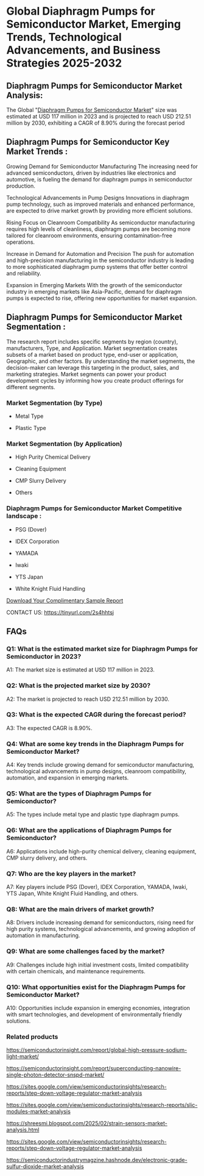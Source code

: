 <h1>Global Diaphragm Pumps for Semiconductor Market, Emerging Trends, Technological Advancements, and Business Strategies 2025-2032</h1>

<h2>Diaphragm Pumps for Semiconductor Market Analysis:</h2>

The Global "[Diaphragm Pumps for Semiconductor Market](https://semiconductorinsight.com/report/global-diaphragm-pumps-for-semiconductor-market/)" size was estimated at USD 117 million in 2023 and is projected to reach USD 212.51 million by 2030, exhibiting a CAGR of 8.90% during the forecast period

<h2>Diaphragm Pumps for Semiconductor Key Market Trends  :</h2>

Growing Demand for Semiconductor Manufacturing The increasing need for advanced semiconductors, driven by industries like electronics and automotive, is fueling the demand for diaphragm pumps in semiconductor production.


Technological Advancements in Pump Designs Innovations in diaphragm pump technology, such as improved materials and enhanced performance, are expected to drive market growth by providing more efficient solutions.


Rising Focus on Cleanroom Compatibility As semiconductor manufacturing requires high levels of cleanliness, diaphragm pumps are becoming more tailored for cleanroom environments, ensuring contamination-free operations.


Increase in Demand for Automation and Precision The push for automation and high-precision manufacturing in the semiconductor industry is leading to more sophisticated diaphragm pump systems that offer better control and reliability.


Expansion in Emerging Markets With the growth of the semiconductor industry in emerging markets like Asia-Pacific, demand for diaphragm pumps is expected to rise, offering new opportunities for market expansion.

##  Diaphragm Pumps for Semiconductor Market Segmentation :


The research report includes specific segments by region (country), manufacturers, Type, and Application. Market segmentation creates subsets of a market based on product type, end-user or application, Geographic, and other factors. By understanding the market segments, the decision-maker can leverage this targeting in the product, sales, and marketing strategies. Market segments can power your product development cycles by informing how you create product offerings for different segments.

###  Market Segmentation (by Type)

-  Metal Type

-  Plastic Type

###  Market Segmentation (by Application)

-  High Purity Chemical Delivery

-  Cleaning Equipment

-  CMP Slurry Delivery

-  Others

###  Diaphragm Pumps for Semiconductor Market Competitive landscape :

-  PSG (Dover)

-  IDEX Corporation

-  YAMADA

-  Iwaki

-  YTS Japan

-  White Knight Fluid Handling


[Download Your Complimentary Sample Report
](https://semiconductorinsight.com/download-sample-report/?product_id=64166)

CONTACT US: https://tinyurl.com/2s4hhtsj

##  FAQs

###  Q1: What is the estimated market size for Diaphragm Pumps for Semiconductor in 2023? 

A1: The market size is estimated at USD 117 million in 2023.


###  Q2: What is the projected market size by 2030? 

A2: The market is projected to reach USD 212.51 million by 2030.


###  Q3: What is the expected CAGR during the forecast period? 

A3: The expected CAGR is 8.90%.


###  Q4: What are some key trends in the Diaphragm Pumps for Semiconductor Market?

A4: Key trends include growing demand for semiconductor manufacturing, technological advancements in pump designs, cleanroom compatibility, automation, and expansion in emerging markets.


###  Q5: What are the types of Diaphragm Pumps for Semiconductor? 

A5: The types include metal type and plastic type diaphragm pumps.


###  Q6: What are the applications of Diaphragm Pumps for Semiconductor? 

A6: Applications include high-purity chemical delivery, cleaning equipment, CMP slurry delivery, and others.


###  Q7: Who are the key players in the market? 

A7: Key players include PSG (Dover), IDEX Corporation, YAMADA, Iwaki, YTS Japan, White Knight Fluid Handling, and others.


###  Q8: What are the main drivers of market growth? 

A8: Drivers include increasing demand for semiconductors, rising need for high purity systems, technological advancements, and growing adoption of automation in manufacturing.


###  Q9: What are some challenges faced by the market? 

A9: Challenges include high initial investment costs, limited compatibility with certain chemicals, and maintenance requirements.


###  Q10: What opportunities exist for the Diaphragm Pumps for Semiconductor Market? 

A10: Opportunities include expansion in emerging economies, integration with smart technologies, and development of environmentally friendly solutions.


###  Related products

https://semiconductorinsight.com/report/global-high-pressure-sodium-light-market/

https://semiconductorinsight.com/report/superconducting-nanowire-single-photon-detector-snspd-market/

https://sites.google.com/view/semiconductorinsights/research-reports/step-down-voltage-regulator-market-analysis

https://sites.google.com/view/semiconductorinsights/research-reports/slic-modules-market-analysis

https://shreesmi.blogspot.com/2025/02/strain-sensors-market-analysis.html

https://sites.google.com/view/semiconductorinsights/research-reports/step-down-voltage-regulator-market-analysis

https://semiconductorindustrymagzine.hashnode.dev/electronic-grade-sulfur-dioxide-market-analysis

